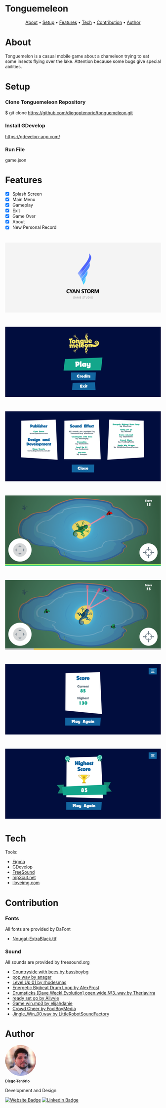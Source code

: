 # Tonguemeleon

<p align="center">
 <a href="#about">About</a> •
 <a href="#setup">Setup</a> • 
 <a href="#features">Features</a> • 
 <a href="#tech">Tech</a> •
 <a href="#contribution">Contribution</a> • 
 <a href="#author">Author</a> 
</p>

# About
Tonguemelon is a casual mobile game about a chameleon trying to eat some insects flying over the lake. Attention because some bugs give special abilities.


# Setup

### Clone Tonguemeleon Repository
$ git clone <https://github.com/diegoptenorio/tonguemeleon.git>

### Install GDevelop
<https://gdevelop-app.com/>

### Run File
game.json 

# Features

- [x] Splash Screen
- [x] Main Menu
- [x] Gameplay
- [x] Exit
- [x] Game Over
- [x] About
- [x] New Personal Record

<h1 align="center">
  <img alt="Tonguemeleon" title="#Tonguemeleon" src="./assets/readme/splash.png" />
</h1>
<h1 align="center">
  <img alt="Tonguemeleon" title="#Tonguemeleon" src="./assets/readme/menu.png" />
</h1>
<h1 align="center">
  <img alt="Tonguemeleon" title="#Tonguemeleon" src="./assets/readme/about.png" />
</h1>
<h1 align="center">
  <img alt="Tonguemeleon" title="#Tonguemeleon" src="./assets/readme/game1.png" />
</h1>
<h1 align="center">
  <img alt="Tonguemeleon" title="#Tonguemeleon" src="./assets/readme/game2.png" />
</h1>
<h1 align="center">
  <img alt="Tonguemeleon" title="#Tonguemeleon" src="./assets/readme/score.png" />
</h1>
<h1 align="center">
  <img alt="Tonguemeleon" title="#Tonguemeleon" src="./assets/readme/highest.png" />
</h1>

# Tech

Tools:

- [Figma](https://www.figma.com)
- [GDevelop](https://gdevelop-app.com)
- [FreeSound](https://freesound.org)
- [mp3cut.net](https://mp3cut.net/)
- [iloveimg.com](https://www.iloveimg.com/)

# Contribution

### Fonts

All fonts are provided by DaFont

- [Nougat-ExtraBlack.ttf](https://www.dafont.com/pt/nougat.font)

### Sound

All sounds are provided by freesound.org

- [Countryside with bees by bassboybg](https://freesound.org/people/bassboybg/sounds/242151/)
- [pop.wav by anagar](https://freesound.org/people/anagar/sounds/267952/)
- [Level Up 01 by rhodesmas](https://freesound.org/people/rhodesmas/sounds/320655/)
- [Energetic Bigbeat Drum Loop by AlexProst](https://freesound.org/people/AlexProst/sounds/382251/)
- [Drumsticks [Dave Weckl Evolution] open wide №3..wav by Theriavirra](https://freesound.org/people/Theriavirra/sounds/270092/)
- [ready set go by Alivvie](https://freesound.org/people/Alivvie/sounds/451271/)
- [Game win.mp3 by elijahdanie](https://freesound.org/people/elijahdanie/sounds/487436/)
- [Crowd Cheer by FoolBoyMedia](https://freesound.org/people/FoolBoyMedia/sounds/397434/)
- [Jingle_Win_00.wav by LittleRobotSoundFactory](https://freesound.org/people/LittleRobotSoundFactory/sounds/270402/)



# Author

<a href="https://www.linkedin.com/in/diegotenorio" target="_blank">
 <img style="border-radius: 50%;" src="./assets/readme/diegotenorio.png" width="100px;" alt=""/>
 <br />
 <sub><b>Diego Tenório</b></sub></a>


Development and Design

[![Website Badge](https://img.shields.io/website?up_message=Portfolio&url=http%3A%2F%2Fwww.diegotenorio.com.br%2F)](http://www.diegotenorio.com.br) [![Linkedin Badge](https://img.shields.io/badge/-Diego-blue?style=flat-square&logo=Linkedin&logoColor=white&link=https://www.linkedin.com/in/diegotenorio)](https://www.linkedin.com/in/diegotenorio)
